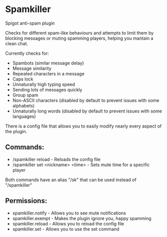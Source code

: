 # Spamkiller
Spigot anti-spam plugin

Checks for different spam-like behaviours and attempts to limit them by blocking messages or muting spamming players,
helping you mantain a clean chat.

Currently checks for:
- Spambots (similar message delay)
- Message similarity
- Repeated characters in a message
- Caps lock
- Unnaturally high typing speed
- Sending lots of messages quickly
- Group spam
- Non-ASCII characters (disabled by default to prevent issues with some alphabets)
- Unnaturally long words (disabled by default to prevent issues with some languages)

There is a config file that allows you to easily modify nearly every aspect of the plugin.

## Commands:
- /spamkiller reload - Reloads the config file
- /spamkiller set \<nickname\> \<time\> - Sets mute time for a specific player

Both commands have an alias "/sk" that can be used instead of "/spamkiller"

## Permissions:
- spamkiller.notify - Allows you to see mute notifications
- spamkiller.exempt - Makes the plugin ignore you, happy spamming
- spamkiller.reload - Allows you to reload the config file
- spamkiller.set - Allows you to use the set command
